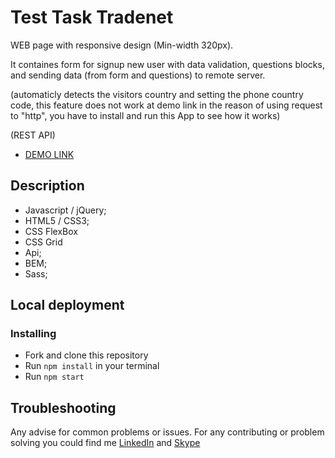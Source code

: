 # Test Task Tradenet

WEB page with responsive design (Min-width 320px).

It containes form for signup new user with data validation,
questions blocks, and sending data (from form and questions) to remote server.

(automaticly detects the visitors country and setting the phone country code,
this feature does not work at demo link in the reason of using request to "http", you have to install and run this App to see how it works)

(REST API)

- [DEMO LINK](https://evolokhin.github.io/tt_tradenet/)

## Description
- Javascript / jQuery;
- HTML5 / CSS3;
- CSS FlexBox
- CSS Grid
- Api;
- BEM;
- Sass;

## Local deployment

### Installing
* Fork and clone this repository
* Run `npm install` in your terminal
* Run `npm start`

## Troubleshooting

Any advise for common problems or issues.
For any contributing or problem solving you could find me [LinkedIn](https://www.linkedin.com/in/yevhenii-volokhin-35250994/) and [Skype](https://join.skype.com/invite/cRzoxrymg4vx)
